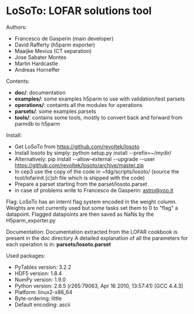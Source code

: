 LoSoTo: LOFAR solutions tool
============================

Authors:
* Francesco de Gasperin (main developer)
* David Rafferty (h5parm exporter)
* Maaijke Mevius (CT separation)
* Jose Sabater Montes
* Martin Hardcastle
* Andreas Horneffer

Contents:
* __doc/__: documentation
* __examples/__: some examples h5parm to use with validation/test parsets
* __operations/__: containts all the modules for operations
* __parsets/__: some examples parsets
* __tools/__: contains some tools, mostly to convert back and forward from parmdb to h5parm

Install:
* Get LoSoTo from https://github.com/revoltek/losoto 
* Install losoto by simply: python setup.py install --prefix=~/mydir/
* Alternatively: pip install --allow-external --upgrade --user https://github.com/revoltek/losoto/archive/master.zip 
* In cep3 use the copy of the code in ~fdg/scripts/losoto/ (source the tool/lofarinit.[c]sh file which is shipped with the code)
* Prepare a parset starting from the parset/losoto.parset
* in case of problems write to Francesco de Gasperin: astro@voo.it

Flag:
LoSoTo has an internl flag system encoded in the weight column. Weights are not currently used but some tasks set them to 0 to "flag" a datapoint. Flagged datapoints are then saved as NaNs by the H5parm_exporter.py

Documentation:
Documentation extracted from the LOFAR cookbook is present in the doc directory
A detailed explanation of all the parameters for each operation is in: __parsets/losoto.parset__

Used packages:
* PyTables version:  3.2.2
* HDF5 version:      1.8.4
* NumPy version:     1.9.0
* Python version:    2.6.5 (r265:79063, Apr 16 2010, 13:57:41) [GCC 4.4.3]
* Platform:          linux2-x86_64
* Byte-ordering:     little
* Default encoding:  ascii
